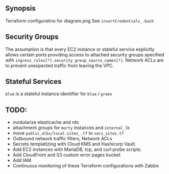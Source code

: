 ## Synopsis
Terraform configuratino for diagram.png
See `insertCredentials_.bash`

## Security Groups
The assumption is that every EC2 instance or stateful service explicitly allows certain ports providing access to attached security groups specified with  `ingress_rules[*].security_group_source_names[*]`.
Network ACLs are to prevent unexpected traffic from leaving the VPC.


## Stateful Services
`blue` is a stateful instance identifier for `blue` / `green` 

## TODO:
- modularize elasticache and rds
- attachment groups for `morty` instances and `internal_lb`
- move `public_albs/local.sites_.tf` to `vars_sites.tf`
- Outbound network traffic filters, Network ACLs
- Secrets templatizing with Cloud KMS and Hashicorp Vault.
- Add EC2 instances with MariaDB, tcp, and curl probe scripts.
- Add CloudFront and S3 custom error pages bucket
- Add IAM
- Continuous monitoring of these Terraform configurations with Zabbix
